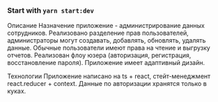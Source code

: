 ### Start with `yarn start:dev`

Описание
Назначение приложение - администрирование данных сотрудников.
Реализовано разделение прав пользователей, администраторы могут создавать, добавлять, обновлять, удалять данные.
Обычные пользователи имеют права на чтение и выгрузку отчетов.
Реализован флоу юзера (авторизация, регистрация, восстановление пароля).
Приложение имеет адаптивный дизайн.

Технологии
Приложение написано на ts + react, стейт-менеджмент react.reducer + context. Данные по авторизации хранятся только в куках. 
